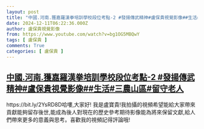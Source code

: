 ```yaml
---
layout: post
title: "中國.河南.獲嘉羅漢拳培訓學校段位考點-2 #發揚傳武精神#盧保貴視覺影像##生活#三農山區#留守老人"
date: 2024-12-11T06:22:36.000Z
author: 盧保貴視覺影像
from: https://www.youtube.com/watch?v=bg1OG5MBQwY
tags: [ 盧保貴 ]
comments: True
categories: [ 盧保貴 ]
---
```

<!--1733898156000-->
[中國.河南.獲嘉羅漢拳培訓學校段位考點-2 #發揚傳武精神#盧保貴視覺影像##生活#三農山區#留守老人](https://www.youtube.com/watch?v=bg1OG5MBQwY)
------

<div>
https://bit.ly/2YsRD8D哈嘍,大家好! 我是盧寶貴!我拍攝的視頻希望能給大家帶來貢獻能夠留存後世,能成為後人對現在的歷史參考期待影像能為將來保留文獻,給人們帶來更多的意義與思考。喜歡我的視頻記得評論哦!
</div>
